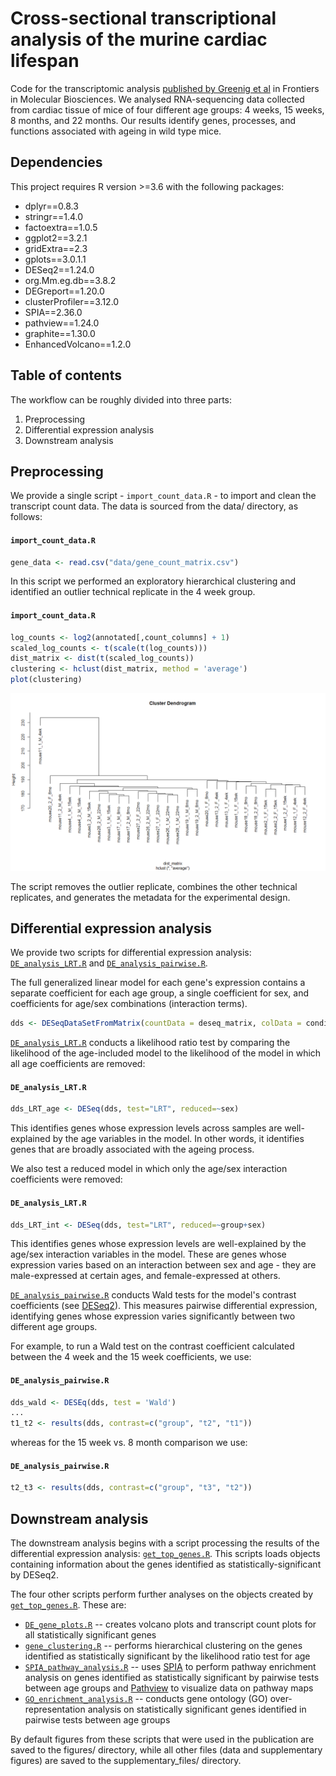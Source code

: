 # Cross-sectional transcriptional analysis of the murine cardiac lifespan

Code for the transcriptomic analysis [published by Greenig et al](https://www.frontiersin.org/articles/10.3389/fmolb.2020.565530) in Frontiers in Molecular Biosciences. We analysed RNA-sequencing data collected from cardiac tissue of mice of four different age groups: 4 weeks, 15 weeks, 8 months, and 22 months. Our results identify genes, processes, and functions associated with ageing in wild type mice.

## Dependencies

This project requires R version >=3.6 with the following packages:
- dplyr==0.8.3
- stringr==1.4.0
- factoextra==1.0.5
- ggplot2==3.2.1
- gridExtra==2.3
- gplots==3.0.1.1
- DESeq2==1.24.0
- org.Mm.eg.db==3.8.2
- DEGreport==1.20.0
- clusterProfiler==3.12.0
- SPIA==2.36.0
- pathview==1.24.0
- graphite==1.30.0
- EnhancedVolcano==1.2.0


## Table of contents

The workflow can be roughly divided into three parts:
1. Preprocessing
2. Differential expression analysis
3. Downstream analysis

## Preprocessing

We provide a single script - `import_count_data.R` - to import and clean the transcript count data. The data is sourced from the data/ directory, as follows:

#### **`import_count_data.R`**
``` R
gene_data <- read.csv("data/gene_count_matrix.csv")
```

In this script we performed an exploratory hierarchical clustering and identified an outlier technical replicate in the 4 week group.

#### **`import_count_data.R`**
``` R
log_counts <- log2(annotated[,count_columns] + 1)
scaled_log_counts <- t(scale(t(log_counts)))
dist_matrix <- dist(t(scaled_log_counts))
clustering <- hclust(dist_matrix, method = 'average')
plot(clustering)
```

![Exploratory clustering dendrogram](/supplementary_files/exploratory_clustering_dendrogram.png)

The script removes the outlier replicate, combines the other technical replicates, and generates the metadata for the experimental design. 

## Differential expression analysis

We provide two scripts for differential expression analysis: [`DE_analysis_LRT.R`](DE_analysis.R) and [`DE_analysis_pairwise.R`](DE_analysis_pairwise.R).

The full generalized linear model for each gene's expression contains a separate coefficient for each age group, a single coefficient for sex, and coefficients for age/sex combinations (interaction terms).

``` R
dds <- DESeqDataSetFromMatrix(countData = deseq_matrix, colData = conditions, design=~group*sex)
```

[`DE_analysis_LRT.R`](DE_analysis_LRT.R) conducts a likelihood ratio test by comparing the likelihood of the age-included model to the likelihood of the model in which all age coefficients are removed:

#### **`DE_analysis_LRT.R`**
``` R
dds_LRT_age <- DESeq(dds, test="LRT", reduced=~sex)
```

This identifies genes whose expression levels across samples are well-explained by the age variables in the model. In other words, it identifies genes that are broadly associated with the ageing process.

We also test a reduced model in which only the age/sex interaction coefficients were removed:

#### **`DE_analysis_LRT.R`**
``` R
dds_LRT_int <- DESeq(dds, test="LRT", reduced=~group+sex)
```
This identifies genes whose expression levels are well-explained by the age/sex interaction variables in the model. These are genes whose expression varies based on an interaction between sex and age - they are male-expressed at certain ages, and female-expressed at others.


[`DE_analysis_pairwise.R`](DE_analysis_pairwise.R) conducts Wald tests for the model's contrast coefficients (see [DESeq2](https://pubmed.ncbi.nlm.nih.gov/25516281/)). This measures pairwise differential expression, identifying genes whose expression varies significantly between two different age groups.

For example, to run a Wald test on the contrast coefficient calculated between the 4 week and the 15 week coefficients, we use:

#### **`DE_analysis_pairwise.R`**
``` R
dds_wald <- DESEq(dds, test = 'Wald')
...
t1_t2 <- results(dds, contrast=c("group", "t2", "t1"))
```

whereas for the 15 week vs. 8 month comparison we use:

#### **`DE_analysis_pairwise.R`**
``` R
t2_t3 <- results(dds, contrast=c("group", "t3", "t2"))
```

## Downstream analysis

The downstream analysis begins with a script processing the results of the differential expression analysis: [`get_top_genes.R`](get_top_genes.R). This scripts loads objects containing information about the genes identified as statistically-significant by DESeq2.

The four other scripts perform further analyses on the objects created by [`get_top_genes.R`](get_top_genes.R). These are:
- [`DE_gene_plots.R`](DE_gene_plots.R) -- creates volcano plots and transcript count plots for all statistically significant genes 
- [`gene_clustering.R`](gene_clustering.R) -- performs hierarchical clustering on the genes identified as statistically significant by the likelihood ratio test for age
- [`SPIA_pathway_analysis.R`](SPI_pathway_analysis.R) -- uses [SPIA](https://www.ncbi.nlm.nih.gov/pmc/articles/PMC2732297/) to perform pathway enrichment analysis on genes identified as statistically significant by pairwise tests between age groups and [Pathview](https://www.bioconductor.org/packages/release/bioc/vignettes/pathview/inst/doc/pathview.pdf) to visualize data on pathway maps
- [`GO_enrichment_analysis.R`](GO_enrichment_analysis.R) -- conducts gene ontology (GO) over-representation analysis on statistically significant genes identified in pairwise tests between age groups

By default figures from these scripts that were used in the publication are saved to the figures/ directory, while all other files (data and supplementary figures) are saved to the supplementary_files/ directory.
